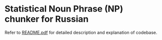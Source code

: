 # Statistical Noun Phrase (NP) chunker for Russian

Refer to [README.pdf](https://github.com/brozonoyer/NP-Chunker/blob/master/README.pdf) for detailed description and explanation of codebase.
